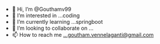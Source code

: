 - 👋 Hi, I’m @Gouthamv99
- 👀 I’m interested in ...coding
- 🌱 I’m currently learning ...springboot
- 💞️ I’m looking to collaborate on ...
- 📫 How to reach me ...goutham.vennelaganti@gmail.com

<!---
Gouthamv99/Gouthamv99 is a ✨ special ✨ repository because its `README.md` (this file) appears on your GitHub profile.
You can click the Preview link to take a look at your changes.
--->
